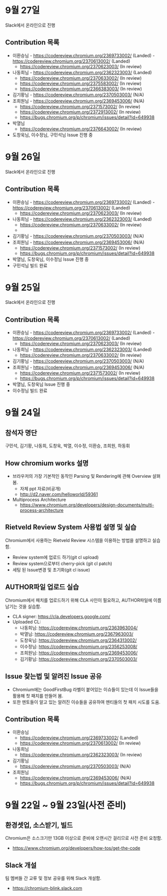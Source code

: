 # 9월 27일
Slack에서 온라인으로 진행
## Contribution 목록
* 이환승님
        - https://codereview.chromium.org/2369733002/ (Landed)
        - https://codereview.chromium.org/2370613002/ (Landed)
	- https://codereview.chromium.org/2370623003/ (In review)
* 나동희님
        - https://codereview.chromium.org/2362323003/ (Landed)
	- https://codereview.chromium.org/2370633002/ (In review)
	- https://codereview.chromium.org/2375583002/ (In review)
	- https://codereview.chromium.org/2366383003/ (In review)
* 김기황님
        - https://codereview.chromium.org/2370503003/ (N/A)
* 조희원님
        - https://codereview.chromium.org/2369453006/ (N/A)
	- https://codereview.chromium.org/2371573002/ (In review)
	- https://codereview.chromium.org/2372913002/ (In review)
	- https://bugs.chromium.org/p/chromium/issues/detail?id=649938
* 박열님
	- https://codereview.chromium.org/2376643002/ (In review)
* 도창욱님, 이수정님, 구민석님 Issue 진행 중

# 9월 26일
Slack에서 온라인으로 진행
## Contribution 목록
* 이환승님
        - https://codereview.chromium.org/2369733002/ (Landed)
        - https://codereview.chromium.org/2370613002/ (Landed)
	- https://codereview.chromium.org/2370623003/ (In review)
* 나동희님
        - https://codereview.chromium.org/2362323003/ (Landed)
	- https://codereview.chromium.org/2370633002/ (In review)
	- 
* 김기황님
        - https://codereview.chromium.org/2370503003/ (N/A)
* 조희원님
        - https://codereview.chromium.org/2369453006/ (N/A)
	- https://codereview.chromium.org/2371573002/ (In review)
	- https://bugs.chromium.org/p/chromium/issues/detail?id=649938
* 박열님, 도창욱님, 이수정님 Issue 진행 중
* 구민석님 빌드 완료

# 9월 25일
Slack에서 온라인으로 진행
## Contribution 목록
* 이환승님
        - https://codereview.chromium.org/2369733002/ (Landed)
        - https://codereview.chromium.org/2370613002/ (Landed)
	- https://codereview.chromium.org/2370623003/ (In review)
* 나동희님
        - https://codereview.chromium.org/2362323003/ (Landed)
	- https://codereview.chromium.org/2370633002/ (In review)
* 김기황님
        - https://codereview.chromium.org/2370503003/ (N/A)
* 조희원님
        - https://codereview.chromium.org/2369453006/ (N/A)
	- https://codereview.chromium.org/2371573002/ (In review)
	- https://bugs.chromium.org/p/chromium/issues/detail?id=649938
* 박열님, 도창욱님 Issue 진행 중
* 이수정님 빌드 완료

# 9월 24일
## 참석자 명단
구민석, 김기황, 나동희, 도창욱, 박열, 이수정, 이환승, 조희원, 하동휘

## How chromium works 설명
* 브라우저의 가장 기본적인 동작인 Parsing 및 Rendering에 관해 Overview 살펴봄.
	- 자체 ppt 자료(비공개)
	- http://d2.naver.com/helloworld/59361
* Multiprocess Architecture
	- https://www.chromium.org/developers/design-documents/multi-process-architecture

## Rietveld Review System 사용법 설명 및 실습
Chromium에서 사용하는 Rietveld Review 시스템을 이용하는 방법을 설명하고 실습함.
* Review system에 업로드 하기(git cl upload)
* Review system으로부터 cherry-pick (git cl patch)
* 세팅 된 Issue변경 및 초기화(git cl issue)

## AUTHOR파일 업로드 실습
Chromium에서 패치를 업로드하기 위해 CLA 사인이 필요하고, AUTHOR파일에 이름 남기는 것을 실습함.
* CLA signer: https://cla.developers.google.com/
* Uploaded CL:
	- 나동희님: https://codereview.chromium.org/2363963004/
	- 박열님: https://codereview.chromium.org/2367963003/
	- 도창욱님: https://codereview.chromium.org/2364313002/
	- 이수정님: https://codereview.chromium.org/2356253008/
	- 조희원님: https://codereview.chromium.org/2369453006/
	- 김기황님: https://codereview.chromium.org/2370503003/

## Issue 찾는법 및 알려진 Issue 공유
* Chromium에는 GoodFirstBug 라벨이 붙어있는 이슈들이 있는데 이 Issue들을 활용해 첫 패치를 만들어 봄.
* 또한 멘토들이 알고 있는 알려진 이슈들을 공유하여 멘티들의 첫 패치 시도를 도움.

## Contribution 목록
* 이환승님
	- https://codereview.chromium.org/2369733002/ (Landed)
	- https://codereview.chromium.org/2370613002/ (In review)
* 나동희님
	- https://codereview.chromium.org/2362323003/ (In review)
* 김기황님
	- https://codereview.chromium.org/2370503003/ (N/A)
* 조희원님
	- https://codereview.chromium.org/2369453006/ (N/A)
	- https://bugs.chromium.org/p/chromium/issues/detail?id=649938

# 9월 22일 ~ 9월 23일(사전 준비)

## 환경셋업, 소스받기, 빌드
Chromium은 소스크기만 13GB 이상으로 준비에 오랜시간 걸리므로 사전 준비 요청함.
* https://www.chromium.org/developers/how-tos/get-the-code

## Slack 개설
팀 멤버들 간 교류 및 정보 공유를 위해 Slack 개설함.
* https://chromium-blink.slack.com
